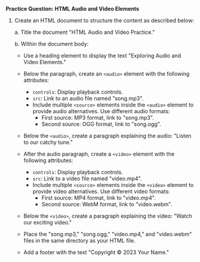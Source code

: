 **Practice Question: HTML Audio and Video Elements**

1. Create an HTML document to structure the content as described below:

   a. Title the document "HTML Audio and Video Practice."

   b. Within the document body:

   - Use a heading element to display the text "Exploring Audio and Video Elements."
   - Below the paragraph, create an `<audio>` element with the following attributes:

     - `controls`: Display playback controls.
     - `src`: Link to an audio file named "song.mp3".
     - Include multiple `<source>` elements inside the `<audio>` element to provide audio alternatives. Use different audio formats:
       - First source: MP3 format, link to "song.mp3".
       - Second source: OGG format, link to "song.ogg".

   - Below the `<audio>`, create a paragraph explaining the audio: "Listen to our catchy tune."
   - After the audio paragraph, create a `<video>` element with the following attributes:

     - `controls`: Display playback controls.
     - `src`: Link to a video file named "video.mp4".
     - Include multiple `<source>` elements inside the `<video>` element to provide video alternatives. Use different video formats:
       - First source: MP4 format, link to "video.mp4".
       - Second source: WebM format, link to "video.webm".

   - Below the `<video>`, create a paragraph explaining the video: "Watch our exciting video."
   - Place the "song.mp3," "song.ogg," "video.mp4," and "video.webm" files in the same directory as your HTML file.
   - Add a footer with the text "Copyright © 2023 Your Name."

